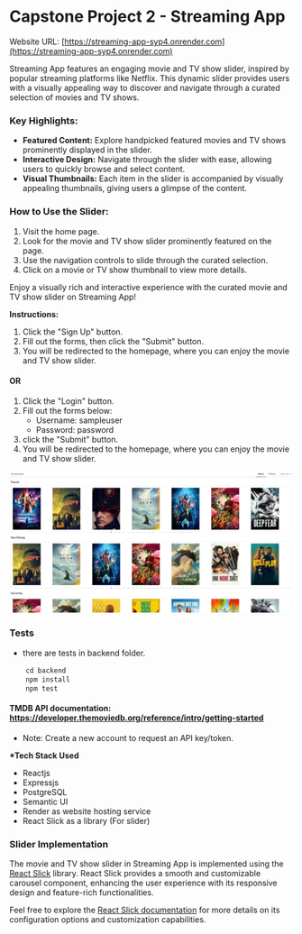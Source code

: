 # Capstone Project 2 - Streaming App

Website URL: [https://streaming-app-syp4.onrender.com](https://streaming-app-syp4.onrender.com)

Streaming App features an engaging movie and TV show slider, inspired by popular streaming platforms like Netflix. This dynamic slider provides users with a visually appealing way to discover and navigate through a curated selection of movies and TV shows.

### Key Highlights:

- **Featured Content:** Explore handpicked featured movies and TV shows prominently displayed in the slider.
- **Interactive Design:** Navigate through the slider with ease, allowing users to quickly browse and select content.
- **Visual Thumbnails:** Each item in the slider is accompanied by visually appealing thumbnails, giving users a glimpse of the content.

### How to Use the Slider:

1. Visit the home page.
2. Look for the movie and TV show slider prominently featured on the page.
3. Use the navigation controls to slide through the curated selection.
4. Click on a movie or TV show thumbnail to view more details.

Enjoy a visually rich and interactive experience with the curated movie and TV show slider on Streaming App!

**Instructions:**
1. Click the "Sign Up" button.
2. Fill out the forms, then click the "Submit" button.
3. You will be redirected to the homepage, where you can enjoy the movie and TV show slider.

#### OR

1. Click the "Login" button.
2. Fill out the forms below:
    - Username: sampleuser
    - Password: password
3. click the "Submit" button.
4. You will be redirected to the homepage, where you can enjoy the movie and TV show slider.

![Streaming app](/image/streaming_app.png)


### Tests
- there are tests in backend folder.
```
    cd backend
    npm install
    npm test

```

#### TMDB API documentation: https://developer.themoviedb.org/reference/intro/getting-started
- Note: Create a new account to request an API key/token.

**\*Tech Stack Used**

- Reactjs
- Expressjs
- PostgreSQL
- Semantic UI
- Render as website hosting service
- React Slick as a library (For slider)

### Slider Implementation

The movie and TV show slider in Streaming App is implemented using the [React Slick](https://react-slick.neostack.com/) library. React Slick provides a smooth and customizable carousel component, enhancing the user experience with its responsive design and feature-rich functionalities.

Feel free to explore the [React Slick documentation](https://react-slick.neostack.com/) for more details on its configuration options and customization capabilities.